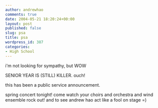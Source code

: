 ```yaml
---
author: andrewhao
comments: true
date: 2004-05-21 18:20:24+00:00
layout: post
published: false
slug: psa
title: psa
wordpress_id: 387
categories:
- High School
---
```


i'm not looking for sympathy, but
WOW

SENIOR YEAR IS (STILL) KILLER.
ouch!

this has been a public service announcement.

spring concert tonight! come watch your choirs and orchestra and wind ensemble rock out! and to see andrew hao act like a fool on stage =)
